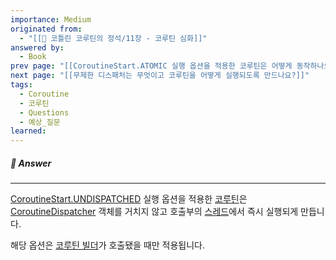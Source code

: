 ```yaml
---
importance: Medium
originated from:
  - "[[📘 코틀린 코루틴의 정석/11장 - 코루틴 심화]]"
answered by:
  - Book
prev page: "[[CoroutineStart.ATOMIC 실행 옵션을 적용한 코루틴은 어떻게 동작하나요?]]"
next page: "[[무제한 디스패처는 무엇이고 코루틴을 어떻게 실행되도록 만드나요?]]"
tags:
  - Coroutine
  - 코루틴
  - Questions
  - 예상_질문
learned:
---
```

##### 💬 Answer
---
[CoroutineStart.UNDISPATCHED](CoroutineStart.UNDISPATCHED.md) 실행 옵션을 적용한 [코루틴](코루틴.md)은 [CoroutineDispatcher](CoroutineDispatcher.md) 객체를 거치지 않고 호출부의 [스레드](스레드.md)에서 즉시 실행되게 만듭니다.

해당 옵션은 [코루틴 빌더](코루틴%20빌더.md)가 호출됐을 때만 적용됩니다.
